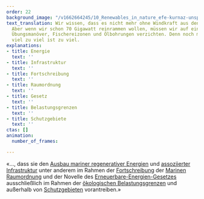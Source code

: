 ```yaml
---
order: 22
background_image: "/v1662664245/10_Renewables_in_nature_efe-kurnaz-unsplash_2_nsnjrm_pp5muj.jpg"
text_translation: Wir wissen, dass es nicht mehr ohne Windkraft aus den Meeren geht.
  Aber wenn wir schon 70 Gigawatt reinrammen wollen, müssen wir auf ein paar militärische
  Übungsmanöver, Fischereizonen und Ölbohrungen verzichten. Denn noch mehr als schon
  viel zu viel ist zu viel.
explanations:
- title: Energie
  text: ''
- title: Infrastruktur
  text: ''
- title: Fortschreibung
  text: ''
- title: Raumordnung
  text: ''
- title: Gesetz
  text: ''
- title: Belastungsgrenzen
  text: ''
- title: Schutzgebiete
  text: ''
ctas: []
animation:
  number_of_frames: 

---
```

«…, dass sie den [Ausbau mariner regenerativer Energien](# "Energie") und [assoziierter Infrastruktur](# "Infrastruktur") unter anderem im Rahmen der [Fortschreibung](# "Fortschreibung") der [Marinen Raumordnung](# "Raumordnung") und der Novelle des [Erneuerbare-Energien-Gesetzes](# "Gesetz") ausschließlich im Rahmen der [ökologischen Belastungsgrenzen](# "Belastungsgrenzen") und außerhalb von [Schutzgebieten](# "Schutzgebiete") vorantreiben.»